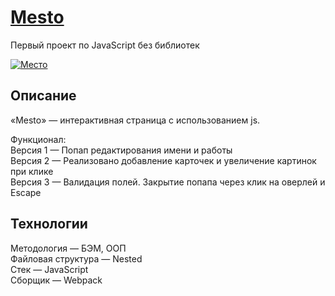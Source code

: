 # [Mesto](https://alicehab.github.io/mesto/ 'Перейти на сайт')

Первый проект по JavaScript без библиотек

[![Место](https://i.postimg.cc/Y25V4t5W/2020-02-25-12-19-27-1586081326.png)](https://postimg.cc/RqTGyxVS)

## Описание

«Mesto» — интерактивная страница с использованием js.

Функционал: <br>
Версия 1 — Попап редактирования имени и работы
<br>
Версия 2 — Реализовано добавление карточек и увеличение картинок при клике
<br>
Версия 3 — Валидация полей. Закрытие попапа через клик на оверлей и Escape

## Технологии

Методология — БЭМ, ООП <br>
Файловая структура — Nested <br>
Стек — JavaScript <br>
Сборщик — Webpack

